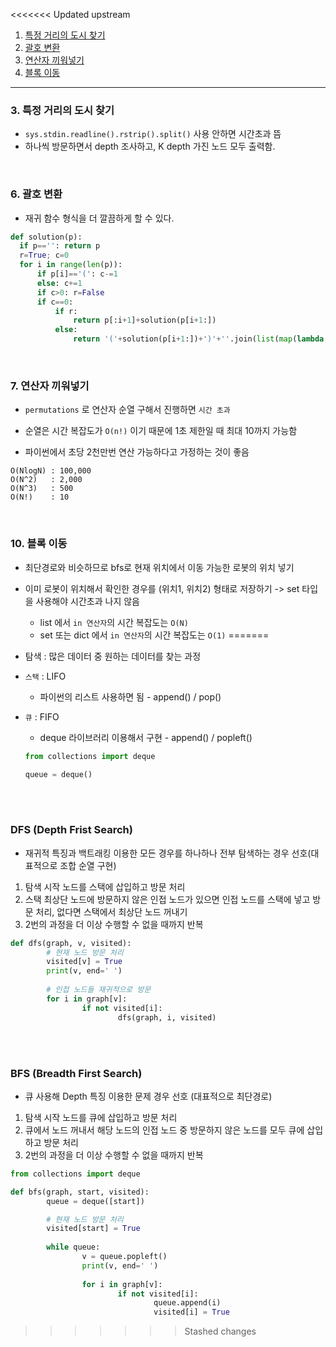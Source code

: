 <<<<<<< Updated upstream
1. [특정 거리의 도시 찾기](#3.-특정-거리의-도시-찾기)
2. [괄호 변환](#6.-괄호-변환)
3. [연산자 끼워넣기](#7.-연산자-끼워넣기)
4. [블록 이동](#10.-블록-이동)
[](#)
[](#)
---


### 3. 특정 거리의 도시 찾기
- `sys.stdin.readline().rstrip().split()` 사용 안하면 시간초과 뜸
- 하나씩 방문하면서 depth 조사하고, K depth 가진 노드 모두 출력함.

<br>

### 6. 괄호 변환
- 재귀 함수 형식을 더 깔끔하게 할 수 있다.

```python
def solution(p):
  if p=='': return p
  r=True; c=0
  for i in range(len(p)):
      if p[i]=='(': c-=1
      else: c+=1
      if c>0: r=False
      if c==0:
          if r:
              return p[:i+1]+solution(p[i+1:])
          else:
              return '('+solution(p[i+1:])+')'+''.join(list(map(lambda x:'(' if x==')' else ')',p[1:i]) ))
```
<br>

### 7. 연산자 끼워넣기
- `permutations` 로 연산자 순열 구해서 진행하면 `시간 초과`
- 순열은 시간 복잡도가 `O(n!)` 이기 때문에 1초 제한일 때 최대 10까지 가능함

- 파이썬에서 초당 2천만번 연산 가능하다고 가정하는 것이 좋음
```
O(NlogN) : 100,000
O(N^2)   : 2,000
O(N^3)   : 500
O(N!)    : 10
```
<br>

### 10. 블록 이동
- 최단경로와 비슷하므로 bfs로 현재 위치에서 이동 가능한 로봇의 위치 넣기
- 이미 로봇이 위치해서 확인한 경우를 (위치1, 위치2) 형태로 저장하기 
  -> set 타입을 사용해야 시간초과 나지 않음
  - list 에서 `in 연산자`의 시간 복잡도는 `O(N)`
  - set 또는 dict 에서 `in 연산자`의 시간 복잡도는 `O(1)`
=======
- 탐색 : 많은 데이터 중 원하는 데이터를 찾는 과정

- `스택` : LIFO

  - 파이썬의 리스트 사용하면 됨 - append() / pop()

- `큐` : FIFO

  - deque 라이브러리 이용해서 구현 - append() / popleft()

  ```python
  from collections import deque
  
  queue = deque()
  ```

<br><br>



### DFS (Depth Frist Search)

- 재귀적 특징과 백트래킹 이용한 모든 경우를 하나하나 전부 탐색하는 경우 선호(대표적으로 조합 순열 구현)

1. 탐색 시작 노드를 스택에 삽입하고 방문 처리
2. 스택 최상단 노드에 방문하지 않은 인접 노드가 있으면 인접 노드를 스택에 넣고 방문 처리, 없다면 스택에서 최상단 노드 꺼내기
3. 2번의 과정을 더 이상 수행할 수 없을 때까지 반복

```python
def dfs(graph, v, visited):
		# 현재 노드 방문 처리
		visited[v] = True
		print(v, end=' ')
		
		# 인접 노드들 재귀적으로 방문
		for i in graph[v]:
				if not visited[i]:
						dfs(graph, i, visited)
```

<br><br>



### BFS (Breadth First Search)

- 큐 사용해 Depth 특징 이용한 문제 경우 선호 (대표적으로 최단경로)

1. 탐색 시작 노드를 큐에 삽입하고 방문 처리
2. 큐에서 노드 꺼내서 해당 노드의 인접 노드 중 방문하지 않은 노드를 모두 큐에 삽입하고 방문 처리
3. 2번의 과정을 더 이상 수행할 수 없을 때까지 반복

```python
from collections import deque

def bfs(graph, start, visited):
		queue = deque([start])

		# 현재 노드 방문 처리
		visited[start] = True
		
		while queue:
				v = queue.popleft()
				print(v, end=' ')
				
				for i in graph[v]:
						if not visited[i]:
								queue.append(i)
								visited[i] = True
```
>>>>>>> Stashed changes
